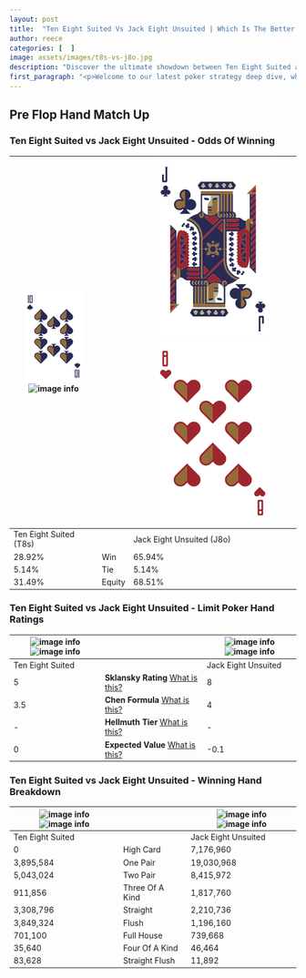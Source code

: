 ```yaml
---
layout: post
title:  "Ten Eight Suited Vs Jack Eight Unsuited | Which Is The Better Hand In Poker? A Complete Guide"
author: reece
categories: [  ]
image: assets/images/t8s-vs-j8o.jpg
description: "Discover the ultimate showdown between Ten Eight Suited and Jack Eight Unsuited in poker! Uncover the odds, strategies, and scenarios where one hand triumphs over the other. Get ready to up your poker game with this thrilling analysis."
first_paragraph: "<p>Welcome to our latest poker strategy deep dive, where we're pitting two distinct hands against each other in a high-stakes showdown: Ten Eight Suited vs Jack Eight Unsuited.</p><p>In the dynamic world of poker, every decision counts, and knowing which hand holds the upper hand is key to your success at the table.</p><p>In this article, we'll dissect these two hands, explore the scenarios where one dominates the other, and equip you with the knowledge to make strategic choices that can tip the odds in your favor.</p><p>Get ready to unravel the intriguing dynamics of these poker hands and elevate your game to new heights.</p>"
---
```




[comment]: # (sp0)

## Pre Flop Hand Match Up

<div class="table hand-ratings" markdown="1"> 



### Ten Eight Suited vs Jack Eight Unsuited - Odds Of Winning


    
| ![image info](assets/images/hand1/T.png) ![image info](assets/images/hand1/8s.png) |  | ![image info](assets/images/hand2/J.png) ![image info](assets/images/hand2/8o.png) |
| -------- | -------- | -------- |
| Ten Eight Suited (T8s) |  | Jack Eight Unsuited (J8o) |
| 28.92% | Win | 65.94% |
| 5.14% | Tie | 5.14% |
| 31.49% | Equity | 68.51% |




[comment]: # (sp1)



### Ten Eight Suited vs Jack Eight Unsuited - Limit Poker Hand Ratings


    
| ![image info](https://www.riverpairs.com/assets/images/hand1/T.png) ![image info](https://www.riverpairs.com/assets/images/hand1/8s.png) |  | ![image info](https://www.riverpairs.com/assets/images/hand2/J.png) ![image info](https://www.riverpairs.com/assets/images/hand2/8o.png) |
| -------- | -------- | -------- |
| Ten Eight Suited |  | Jack Eight Unsuited |
| 5 | **Sklansky Rating** [What is this?](/sklansky-rating-explained) | 8 |
| 3.5 | **Chen Formula** [What is this?](/chen-formula-explained) | 4 |
| - | **Hellmuth Tier** [What is this?](/Hellmuth-tier-explained) | - |
| 0 | **Expected Value** [What is this?](/expected-value-explained) | -0.1 |




[comment]: # (sp2)



### Ten Eight Suited vs Jack Eight Unsuited - Winning Hand Breakdown


    
| ![image info](https://www.riverpairs.com/assets/images/hand1/T.png) ![image info](https://www.riverpairs.com/assets/images/hand1/8s.png) |  | ![image info](https://www.riverpairs.com/assets/images/hand2/J.png) ![image info](https://www.riverpairs.com/assets/images/hand2/8o.png) |
| -------- | -------- | -------- |
| Ten Eight Suited |  | Jack Eight Unsuited |
| 0 | High Card | 7,176,960 |
| 3,895,584 | One Pair | 19,030,968 |
| 5,043,024 | Two Pair | 8,415,972 |
| 911,856 | Three Of A Kind | 1,817,760 |
| 3,308,796 | Straight | 2,210,736 |
| 3,849,324 | Flush | 1,196,160 |
| 701,100 | Full House | 739,668 |
| 35,640 | Four Of A Kind | 46,464 |
| 83,628 | Straight Flush | 11,892 |




[comment]: # (sp3)



</div>

[comment]: # (sp4)



[comment]: # (sp5)

